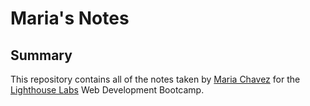 # Maria's Notes

## Summary

This repository contains all of the notes taken by [Maria Chavez](https://github.com/mafe-rnanda) for the [Lighthouse Labs](https://www.lighthouselabs.ca/) Web Development Bootcamp.

